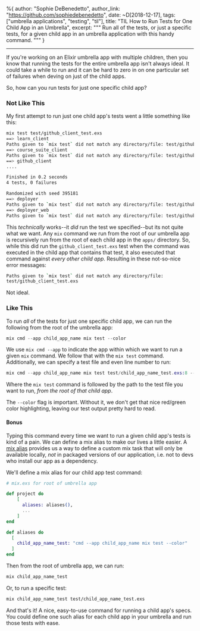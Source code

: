%{
  author: "Sophie DeBenedetto",
  author_link: "https://github.com/sophiedebenedetto",
  date: ~D[2018-12-17],
  tags: ["umbrella applications", "testing", "til"],
  title: "TIL How to Run Tests for One Child App in an Umbrella",
  excerpt: """
  Run all of the tests, or just a specific tests, for a given child app in an umbrella application with this handy command.
  """
}

---

If you're working on an Elixir umbrella app with multiple children, then you know that running the tests for the entire umbrella app isn't always ideal. It could take a while to run and it can be hard to zero in on one particular set of failures when deving on just of the child apps.

So, how can you run tests for just one specific child app?

### Not Like This

My first attempt to run just one child app's tests went a little something like this:

```bash
mix test test/github_client_test.exs
==> learn_client
Paths given to `mix test` did not match any directory/file: test/github_client_test.exs
==> course_suite_client
Paths given to `mix test` did not match any directory/file: test/github_client_test.exs
==> github_client
....

Finished in 0.2 seconds
4 tests, 0 failures

Randomized with seed 395181
==> deployer
Paths given to `mix test` did not match any directory/file: test/github_client_test.exs
==> deployer_web
Paths given to `mix test` did not match any directory/file: test/github_client_test.exs
```

This _technically_ works--it _did_ run the test we specified--but its not quite what we want. Any `mix` command we run from the root of our umbrella app is recursively run from the root of each child app in the `apps/` directory. So, while this did run the `github_client_test.exs` test when the command was executed in the child app that contains that test, it also executed that command against *every other child app*. Resulting in these not-so-nice error messages:

```bash
Paths given to `mix test` did not match any directory/file:
test/github_client_test.exs
```

Not ideal.

### Like This
To run _all_ of the tests for just one specific child app, we can run the following from the root of the umbrella app:

```elixir
mix cmd --app child_app_name mix test --color
```

We use `mix cmd --app` to indicate the app within which we want to run a given `mix` command. We follow that with the `mix test` command. Additionally, we can specify a test file and even line number to run:

```elixir
mix cmd --app child_app_name mix test test/child_app_name_test.exs:8 --color
```

Where the `mix test` command is followed by the path to the test file you want to run, _from the root of that child app_.

The `--color` flag is important. Without it, we don't get that nice red/green color highlighting, leaving our test output pretty hard to read.

#### Bonus

Typing this command every time we want to run a given child app's tests is kind of a pain. We can define a mix alias to make our lives a little easier. A [mix alias](https://hexdocs.pm/mix/Mix.html#module-aliases) provides us a way to define a custom mix task that will only be available locally, _not_ in packaged versions of our application, i.e. not to devs who install our app as a dependency.

We'll define a mix alias for our child app test command:

```elixir
# mix.exs for root of umbrella app

def project do
    [
      aliases: aliases(),
      ...
    ]
end

def aliases do
  [
    child_app_name_test: "cmd --app child_app_name mix test --color"
  ]
end
```

Then from the root of umbrella app, we can run:

```bash
mix child_app_name_test
```

Or, to run a specific test:

```bash
mix child_app_name_test test/child_app_name_test.exs
```

And that's it! A nice, easy-to-use command for running a child app's specs. You could define one such alias for each child app in your umbrella and run those tests with ease.


